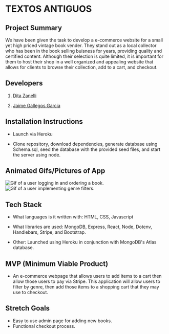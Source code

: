 # TEXTOS ANTIGUOS 


## Project Summary
We have been given the task to develop a e-commerce website for a small yet high priced vintage book vender. They stand out as a local collector who has been in the book selling buisness for years, providing quality and certified content. Although their selection is quite limited, it is important for them to host their shop in a well organized and appealing website that allows for clients to browse their collection, add to a cart, and checkout. 

## Developers

1. [Dita Zanelli](https://github.com/ditazan) 

2. [Jaime Gallegos Garcia](https://github.com/jaime-gg) 


## Installation Instructions

- Launch via Heroku

- Clone repository, download dependencies, generate database using Schema.sql, seed the database with the provided seed files, and start the server using node.


## Animated Gifs/Pictures of App

![Gif of a user logging in and ordering a book.](./client/public/images/gifs/1.gif)
![Gif of a user implementing genre filters.](./client/public/images/gifs/2.gif)

## Tech Stack

- What languages is it written with: HTML, CSS, Javascript

- What libraries are used: MongoDB, Express, React, Node, Dotenv, Handlebars, Stripe, and Bootstrap. 

- Other: Launched using Heroku in conjunction with MongoDB's Atlas database. 


## MVP (Minimum Viable Product)

- An e-commerce webpage that allows users to add items to a cart then allow those users to pay via Stripe. This application will allow users to filter by genre, then add those items to a shopping cart that they may use to checkout. 

## Stretch Goals

- Easy to use admin page for adding new books. 
- Functional checkout process. 
